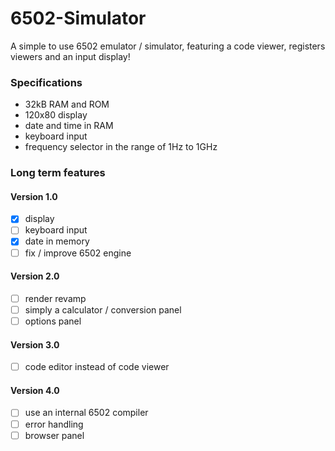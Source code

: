 # 6502-Simulator
A simple to use 6502 emulator / simulator, featuring a code viewer, registers viewers
and an input display!

### Specifications
- 32kB RAM and ROM
- 120x80 display
- date and time in RAM
- keyboard input
- frequency selector in the range of 1Hz to 1GHz

### Long term features

#### Version 1.0
- [x] display
- [ ] keyboard input
- [x] date in memory
- [ ] fix / improve 6502 engine

#### Version 2.0
- [ ] render revamp
- [ ] simply a calculator / conversion panel
- [ ] options panel

#### Version 3.0
- [ ] code editor instead of code viewer

#### Version 4.0
- [ ] use an internal 6502 compiler
- [ ] error handling
- [ ] browser panel
